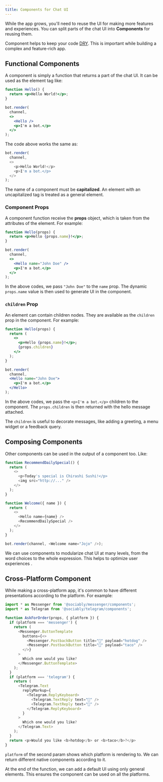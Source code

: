 ```yaml
---
title: Components for Chat UI
---
```


While the app grows, you'll need to reuse the UI for making more features and experiences.
You can split parts of the chat UI into **Components** for reusing them.

Component helps to keep your code [DRY](https://en.wikipedia.org/wiki/Don%27t_repeat_yourself).
This is important while building a complex and feature-rich app.

## Functional Components

A component is simply a function that returns a part of the chat UI.
It can be used as the element tag like:

```jsx
function Hello() {
  return <p>Hello World!</p>;
}

bot.render(
  channel,
  <>
    <Hello />
    <p>I'm a bot.</p>
  </>
);
```

The code above works the same as:

```js
bot.render(
  channel,
  <>
    <p>Hello World!</p>
    <p>I'm a bot.</p>
  </>
);
```

The name of a component must be **capitalized**.
An element with an uncapitalized tag is treated as a general element.

### Component Props

A component function receive the **props** object,
which is taken from the attributes of the element.
For example:

```jsx
function Hello(props) {
  return <p>Hello {props.name}!</p>;
}

bot.render(
  channel,
  <>
    <Hello name="John Doe" />
    <p>I'm a bot.</p>
  </>
);
```

In the above codes, we pass `"John Doe"` to the `name` prop.
The dynamic `props.name` value is then used to generate UI in the component.

### `children` Prop

An element can contain children nodes.
They are available as the `children` prop in the component.
For example:

```jsx
function Hello(props) {
  return (
    <>
      <p>Hello {props.name}!</p>;
      {props.children}
    </>
  );
}

bot.render(
  channel,
  <Hello name="John Doe">
    <p>I'm a bot.</p>
  </Hello>
);
```

In the above codes, we pass the `<p>I'm a bot.</p>` children to the component.
The `props.children` is then returned with the hello message attached.

The `children` is useful to decorate messages,
like adding a greeting, a menu widget or a feedback query. 

## Composing Components

Other components can be used in the output of a component too.
Like:

```js
function RecommendDailySpecial() {
  return (
    <>
      <p>Today's special is Chirashi Sushi!</p>
      <img src="http://..." />
    </>
  );
}

function Welcome({ name }) {
  return (
    <>
      <Hello name={name} />
      <RecommendDailySpecial />
    </>
  );
}

bot.render(channel, <Welcome name="Jojo" />);
```

We can use components to modularize chat UI at many levels,
from the word choices to the whole expression.
This helps to optimize user experiences .

## Cross-Platform Component

While making a cross-platform app,
it's common to have different presentations according to the platform.
For example:

```js
import * as Messenger from '@sociably/messenger/components';
import * as Telegram from '@sociably/telegram/components';

function AskForOrder(props, { platform }) {
  if (platform === 'messenger') {
    return (
      <Messenger.ButtonTemplate
        buttons={<>
          <Messenger.PostbackButton title="🌭" payload="hotdog" />
          <Messenger.PostbackButton title="🌮" payload="taco" />
        </>}
      >
        Which one would you like?
      </Messenger.ButtonTemplate>
    );
  }
  if (platform === 'telegram') {
    return (
      <Telegram.Text
        replyMarkup={
          <Telegram.ReplyKeyboard>
            <Telegram.TextReply text="🌭" />
            <Telegram.TextReply text="🌮" />
          </Telegram.ReplyKeyboard>
        }
      >
        Which one would you like?
      </Telegram.Text>
    );
  }
  return <p>Would you like <b>hotdog</b> or <b>taco</b>?</p>
}
```

`platform` of the second param shows which platform is rendering to.
We can return different native components according to it.

At the end of the function, we can add a default UI using only general elements.
This ensures the component can be used on all the platforms.
